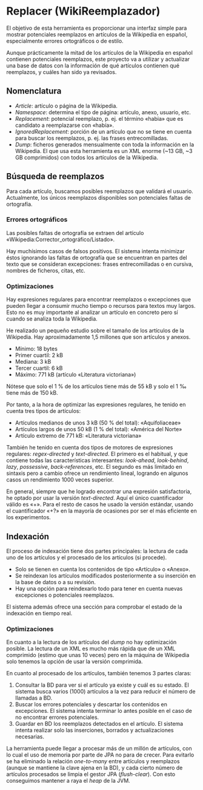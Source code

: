 # Replacer (WikiReemplazador)

El objetivo de esta herramienta es proporcionar una interfaz simple para
mostrar potenciales reemplazos en artículos de la Wikipedia en español,
especialmente errores ortográficos o de estilo. 

Aunque prácticamente la mitad de los artículos de la Wikipedia en español
contienen potenciales reemplazos, este proyecto va a utilizar y actualizar
una base de datos con la información de qué artículos contienen qué
reemplazos, y cuáles han sido ya revisados.


## Nomenclatura

- *Article*: artículo o página de la Wikipedia.
- *Namespace*: determina el tipo de página: artículo, anexo, usuario, etc.
- *Replacement*: potencial reemplazo, p. ej. el término «habia» que es
candidato a reemplazarse con «había».
- *IgnoredReplacement*: porción de un artículo que no se tiene en cuenta
para buscar los reemplazos, p. ej. las frases entrecomilladas.
- *Dump*: ficheros generados mensualmente con toda la información en la
Wikipedia. El que usa esta herramienta es un XML enorme (~13 GB,
~3 GB comprimidos) con todos los artículos de la Wikipedia.


## Búsqueda de reemplazos

Para cada artículo, buscamos posibles reemplazos que validará el usuario.
Actualmente, los únicos reemplazos disponibles son potenciales faltas de
ortografía.

### Errores ortográficos

Las posibles faltas de ortografía se extraen del artículo
«Wikipedia:Corrector_ortográfico/Listado».

Hay muchísimos casos de falsos positivos. El sistema intenta minimizar
éstos ignorando las faltas de ortografía que se encuentran en partes del
texto que se consideran excepciones: frases entrecomilladas o en cursiva,
nombres de ficheros, citas, etc.

### Optimizaciones

Hay expresiones regulares para encontrar reemplazos o excepciones que
pueden llegar a consumir mucho tiempo o recursos para textos muy largos.
Esto no es muy importante al analizar un artículo en concreto pero sí
cuando se analiza toda la Wikipedia.

He realizado un pequeño estudio sobre el tamaño de los artículos de la
Wikipedia. Hay aproximadamente 1,5 millones que son artículos y anexos.
* Mínimo: 18 bytes
* Primer cuartil: 2 kB
* Mediana: 3 kB
* Tercer cuartil: 6 kB
* Máximo: 771 kB (artículo «Literatura victoriana»)

Nótese que solo el 1 % de los artículos tiene más de 55 kB y solo el 1 ‰
tiene más de 150 kB.

Por tanto, a la hora de optimizar las expresiones regulares, he tenido en
cuenta tres tipos de artículos:
* Artículos medianos de unos 3 kB (50 % del total): «Aquifoliaceae»
* Artículos largos de unos 50 kB (1 % del total): «América del Norte»
* Artículo extremo de 771 kB: «Literatura victoriana»

También he tenido en cuenta dos tipos de motores de expresiones regulares:
_regex-directed_ y _text-directed_. El primero es el habitual, y que
contiene todas las características interesantes: _look-ahead_, _look-behind_,
_lazy_, _possessive_, _back-references_, etc. El segundo es más limitado en
sintaxis pero a cambio ofrece un rendimiento lineal, logrando en algunos
casos un rendimiento 1000 veces superior.

En general, siempre que he logrado encontrar una expresión satisfactoria,
he optado por usar la versión _text-directed_. Aquí el único cuantificador
válido es «+». Para el resto de casos he usado la versión estándar,
usando el cuantificador «+?» en la mayoría de ocasiones por ser el más
eficiente en los experimentos.


## Indexación

El proceso de indexación tiene dos partes principales: la lectura de cada uno
de los artículos y el procesado de los artículos (si procede).

- Solo se tienen en cuenta los contenidos de tipo «Artículo» o «Anexo».
- Se reindexan los artículos modificados posteriormente a su inserción en
la base de datos o a su revisión.
- Hay una opción para reindexarlo todo para tener en cuenta nuevas
excepciones o potenciales reemplazos.

El sistema además ofrece una sección para comprobar el estado de la
indexación en tiempo real.

### Optimizaciones

En cuanto a la lectura de los artículos del _dump_ no hay optimización posible.
La lectura de un XML es mucho más rápida que de un XML comprimido (estimo que
unas 10 veces) pero en la máquina de Wikipedia solo tenemos la opción de usar
la versión comprimida.

En cuanto al procesado de los artículos, también tenemos 3 partes claras:
1. Consultar la BD para ver si el artículo ya existe y cuál es su estado.
El sistema busca varios (1000) artículos a la vez para reducir el número
de llamadas a BD.
2. Buscar los errores potenciales y descartar los contenidos en excepciones.
El sistema intenta terminar lo antes posible en el caso de no encontrar
errores potenciales.
3. Guardar en BD los reemplazos detectados en el artículo. El sistema
intenta realizar solo las inserciones, borrados y actualizaciones necesarias.

La herramienta puede llegar a procesar más de un millón de artículos, con
lo cual el uso de memoria por parte de JPA no para de crecer. Para evitarlo
se ha eliminado la relación _one-to-many_ entre artículos y reemplazos
(aunque se mantiene la clave ajena en la BD), y cada cierto número de
artículos procesados se limpia el gestor JPA (_flush-clear_). Con esto
conseguimos mantener a raya el _heap_ de la JVM.
